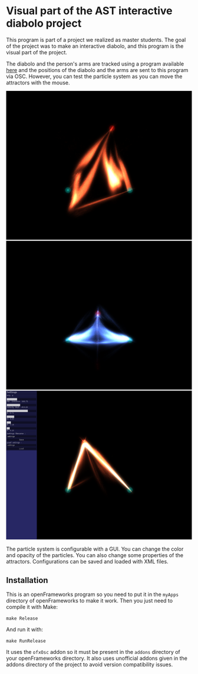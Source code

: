 Visual part of the AST interactive diabolo project
==================================================

This program is part of a project we realized as master students.
The goal of the project was to make an interactive diabolo, and this program is the visual part of the project.

The diabolo and the person's arms are tracked using a program available [here](https://github.com/elaye/AST_diabolo_tracking) and the positions of the diabolo and the arms are sent to this program via OSC.
However, you can test the particle system as you can move the attractors with the mouse.

![example1](img1.png)
![example2](img2.png)
![example3](img3.png)

The particle system is configurable with a GUI. You can change the color and opacity of the particles. You can also change some properties of the attractors. Configurations can be saved and loaded with XML files.

Installation
------------

This is an openFrameworks program so you need to put it in the `myApps` directory of openFrameworks to make it work.
Then you just need to compile it with Make:

    make Release

And run it with:

    make RunRelease

It uses the `ofxOsc` addon so it must be present in the `addons` directory of your openFrameworks directory.
It also uses unofficial addons given in the addons directory of the project to avoid version compatibility issues.
